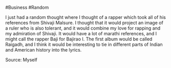 #Business #Random

I just had a random thought where I thought of a rapper which took all of his references from Shivaji Malsure. I thought that it would project an image of a ruler who is also tolerant, and it would combine my love for rapping and my admiration of Shivaji. It would have a lot of marathi references, and I might call the rapper Baji for Bajirao I. The first album would be called Raigadh, and I think it would be interesting to tie in different parts of Indian and American history into the lyrics. 

Source: Myself